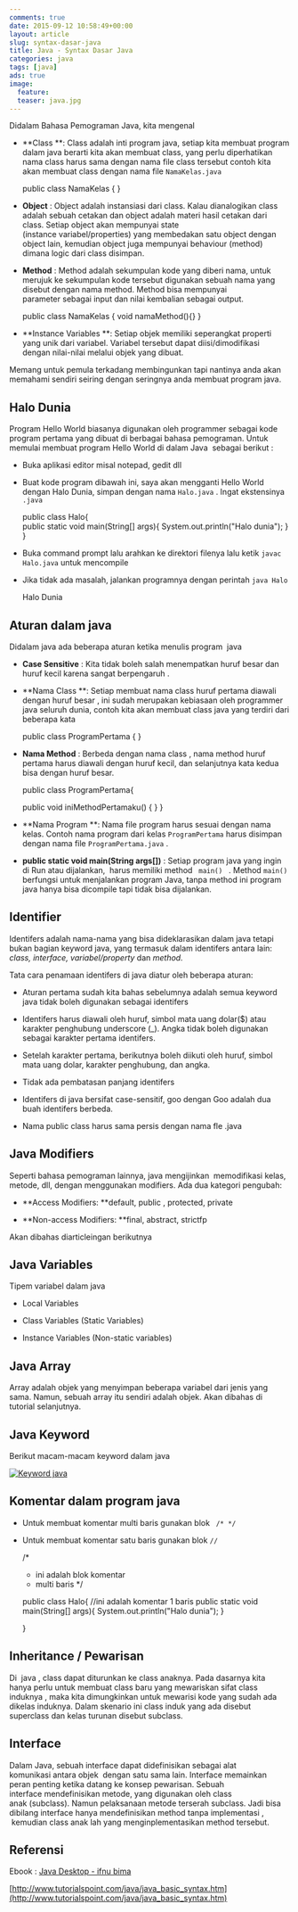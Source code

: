 ```yaml
---
comments: true
date: 2015-09-12 10:58:49+00:00
layout: article
slug: syntax-dasar-java
title: Java - Syntax Dasar Java
categories: java
tags: [java]
ads: true
image:
  feature:
  teaser: java.jpg
---
```


Didalam Bahasa Pemograman Java, kita mengenal





  * **Class **: Class adalah inti program java, setiap kita membuat program dalam java berarti kita akan membuat class, yang perlu diperhatikan nama class harus sama dengan nama file class tersebut contoh kita akan membuat class dengan nama file ` NamaKelas.java `





    public class NamaKelas { }







  * **Object** : Object adalah instansiasi dari class. Kalau dianalogikan class adalah sebuah cetakan dan object adalah materi hasil cetakan dari class. Setiap object akan mempunyai state (instance variabel/properties) yang membedakan satu object dengan object lain, kemudian object juga mempunyai behaviour (method) dimana logic dari class disimpan.

<!-- more -->

  * **Method** : Method adalah sekumpulan kode yang diberi nama, untuk merujuk ke sekumpulan kode tersebut digunakan sebuah nama yang disebut dengan nama method. Method bisa mempunyai parameter sebagai input dan nilai kembalian sebagai output.





    public class NamaKelas {
      void namaMethod(){}
    }







  * **Instance Variables **: Setiap objek memiliki seperangkat properti yang unik dari variabel. Variabel tersebut dapat diisi/dimodifikasi dengan nilai-nilai melalui objek yang dibuat.



Memang untuk pemula terkadang membingunkan tapi nantinya anda akan memahami sendiri seiring dengan seringnya anda membuat program java.



## Halo Dunia



Program Hello World biasanya digunakan oleh programmer sebagai kode program pertama yang dibuat di berbagai bahasa pemograman. Untuk memulai membuat program Hello World di dalam Java  sebagai berikut :





  * Buka aplikasi editor misal notepad, gedit dll


  * Buat kode program dibawah ini, saya akan mengganti Hello World dengan Halo Dunia, simpan dengan nama ` Halo.java ` . Ingat ekstensinya ` .java `





    public class Halo{   
        public static void main(String[] args){
            System.out.println("Halo dunia");
        }
    }







  * Buka command prompt lalu arahkan ke direktori filenya lalu ketik ` javac Halo.java ` untuk mencompile


  * Jika tidak ada masalah, jalankan programnya dengan perintah ` java Halo `





    Halo Dunia





## Aturan dalam java



Didalam java ada beberapa aturan ketika menulis program  java





  * **Case Sensitive** : Kita tidak boleh salah menempatkan huruf besar dan huruf kecil karena sangat berpengaruh .


  * **Nama Class **: Setiap membuat nama class huruf pertama diawali dengan huruf besar , ini sudah merupakan kebiasaan oleh programmer java seluruh dunia, contoh kita akan membuat class java yang terdiri dari beberapa kata





    public class ProgramPertama { }







  * **Nama Method** : Berbeda dengan nama class , nama method huruf pertama harus diawali dengan huruf kecil, dan selanjutnya kata kedua bisa dengan huruf besar.





    public class ProgramPertama{

      public void iniMethodPertamaku() { }
    }







  * **Nama Program **: Nama file program harus sesuai dengan nama kelas. Contoh nama program dari kelas ` ProgramPertama ` harus disimpan dengan nama file ` ProgramPertama.java ` .


  * **public static void main(String args[])** : Setiap program java yang ingin di Run atau dijalankan,  harus memiliki method ` main() ` . Method ` main() ` berfungsi untuk menjalankan program Java, tanpa method ini program java hanya bisa dicompile tapi tidak bisa dijalankan.





## Identifier



Identifers adalah nama-nama yang bisa dideklarasikan dalam java tetapi bukan bagian keyword java, yang termasuk dalam identifers antara lain: _class, interface, variabel/property_ dan _method._

Tata cara penamaan identifers di java diatur oleh beberapa aturan:





  * Aturan pertama sudah kita bahas sebelumnya adalah semua keyword java tidak boleh digunakan sebagai identifers


  * Identifers harus diawali oleh huruf, simbol mata uang dolar($) atau karakter penghubung underscore (_). Angka tidak boleh digunakan sebagai karakter pertama identifers.


  * Setelah karakter pertama, berikutnya boleh diikuti oleh huruf, simbol mata uang dolar, karakter penghubung, dan angka.


  * Tidak ada pembatasan panjang identifers


  * Identifers di java bersifat case-sensitif, goo dengan Goo adalah dua buah identifers berbeda.


  * Nama public class harus sama persis dengan nama fle .java





## Java Modifiers



Seperti bahasa pemograman lainnya, java mengijinkan  memodifikasi kelas, metode, dll, dengan menggunakan modifiers. Ada dua kategori pengubah:





  * **Access Modifiers: **default, public , protected, private


  * **Non-access Modifiers: **final, abstract, strictfp



Akan dibahas diarticleingan berikutnya



## Java Variables



Tipem variabel dalam java





  * Local Variables


  * Class Variables (Static Variables)


  * Instance Variables (Non-static variables)





## Java Array



Array adalah objek yang menyimpan beberapa variabel dari jenis yang sama. Namun, sebuah array itu sendiri adalah objek. Akan dibahas di tutorial selanjutnya.



## Java Keyword



Berikut macam-macam keyword dalam java

[![Keyword java](http://i713.photobucket.com/albums/ww134/upamisterlobal/1_zpsssxcga4c.png)](http://i713.photobucket.com/albums/ww134/upamisterlobal/1_zpsssxcga4c.png)



## Komentar dalam program java







  * Untuk membuat komentar multi baris gunakan blok ` /* */  `


  * Untuk membuat komentar satu baris gunakan blok ` // `





    /*
    * ini adalah blok komentar
    * multi baris
    */

    public class Halo{
        //ini adalah komentar 1 baris
        public static void main(String[] args){
            System.out.println("Halo dunia");
        }

    }





## Inheritance / Pewarisan



Di  java , class dapat diturunkan ke class anaknya. Pada dasarnya kita hanya perlu untuk membuat class baru yang mewariskan sifat class induknya , maka kita dimungkinkan untuk mewarisi kode yang sudah ada dikelas induknya. Dalam skenario ini class induk yang ada disebut superclass dan kelas turunan disebut subclass.



## Interface



Dalam Java, sebuah interface dapat didefinisikan sebagai alat komunikasi antara objek  dengan satu sama lain. Interface memainkan peran penting ketika datang ke konsep pewarisan. Sebuah interface mendefinisikan metode, yang digunakan oleh class anak (subclass). Namun pelaksanaan metode terserah subclass. Jadi bisa dibilang interface hanya mendefinisikan method tanpa implementasi ,  kemudian class anak lah yang menginplementasikan method tersebut.



## Referensi



Ebook : [Java Desktop - ifnu bima](https://project-template.googlecode.com/files/Java%20Desktop%20-%20Ifnu%20Bima.pdf)

[http://www.tutorialspoint.com/java/java_basic_syntax.htm](http://www.tutorialspoint.com/java/java_basic_syntax.htm)

